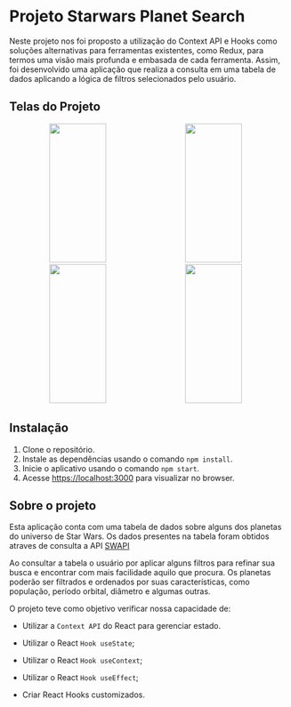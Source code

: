 # Projeto Starwars Planet Search

Neste projeto nos foi proposto a utilização do Context API e Hooks como soluções alternativas para ferramentas existentes, como Redux, para termos uma visão mais profunda e embasada de cada ferramenta. Assim, foi desenvolvido uma aplicação que realiza a consulta em uma tabela de dados aplicando a lógica de filtros selecionados pelo usuário.

## Telas do Projeto

<div align="center">
  <img height="250em" width="45%" src="https://github.com/IsaacBonfim/18-projeto-starwars-planets-search/assets/19375752/91c06368-d887-4a11-ac39-7c4913bb76d8" />&emsp;
  <img height="250em" width="45%" src="https://github.com/IsaacBonfim/18-projeto-starwars-planets-search/assets/19375752/07dec872-b3c5-4268-a39f-0eddc3aff8b9" />&emsp;
</div>
<div align="center">
  <img height="250em" width="45%" src="https://github.com/IsaacBonfim/18-projeto-starwars-planets-search/assets/19375752/8705904b-0b77-4443-8773-0233ac1344c7" />&emsp;
  <img height="250em" width="45%" src="https://github.com/IsaacBonfim/18-projeto-starwars-planets-search/assets/19375752/edaad99d-25d2-45a0-b2ea-e46ee9596d2a" />&emsp;
</div>

## Instalação

 1. Clone o repositório.
 2. Instale as dependências usando o comando `npm install`.
 3. Inicie o aplicativo usando o comando `npm start`.
 4. Acesse [https://localhost:3000](https://localhost:3000) para visualizar no browser.

## Sobre o projeto

Esta aplicação conta com uma tabela de dados sobre alguns dos planetas do universo de Star Wars. Os dados presentes na tabela foram obtidos atraves de consulta a API [SWAPI](https://swapi.py4e.com/)

Ao consultar a tabela o usuário por aplicar alguns filtros para refinar sua busca e encontrar com mais facilidade aquilo que procura. Os planetas poderão ser filtrados e ordenados por suas características, como população, período orbital, diâmetro e algumas outras.

O projeto teve como objetivo verificar nossa capacidade de:

- Utilizar a `Context API` do React para gerenciar estado.

- Utilizar o React `Hook useState`;

- Utilizar o React `Hook useContext`;

- Utilizar o React `Hook useEffect`;

- Criar React Hooks customizados.

